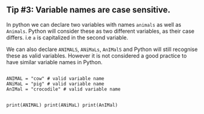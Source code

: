 ##  Tip #3: Variable names are case sensitive.
In python we can declare two variables with names `animals` as well as `Animals`. Python will consider these as two different variables, as their case differs. i.e `a` is capitalized in the second variable.

We can also declare `ANIMALS`, `ANiMaLs`, `AnIMalS` and Python will still recognise these as valid variables. However it is not considered a good practice to have similar variable names in Python.


<Editor lang="python">
<code>
ANIMAL = "cow" # valid variable name
ANiMaL = "pig" # valid variable name
AnIMal = "crocodile" # valid variable name

print(ANIMAL)
print(ANiMaL)
print(AnIMal)
</code>
</Editor>